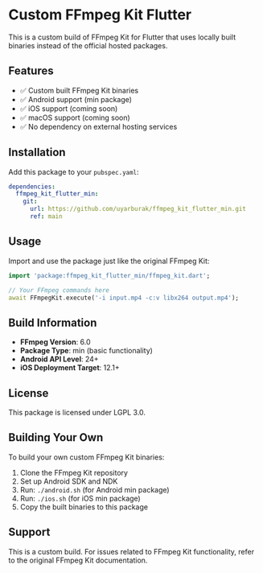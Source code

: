 # Custom FFmpeg Kit Flutter

This is a custom build of FFmpeg Kit for Flutter that uses locally built binaries instead of the official hosted packages.

## Features

- ✅ Custom built FFmpeg Kit binaries
- ✅ Android support (min package)
- ✅ iOS support (coming soon)
- ✅ macOS support (coming soon)
- ✅ No dependency on external hosting services

## Installation

Add this package to your `pubspec.yaml`:

```yaml
dependencies:
  ffmpeg_kit_flutter_min:
    git:
      url: https://github.com/uyarburak/ffmpeg_kit_flutter_min.git
      ref: main
```

## Usage

Import and use the package just like the original FFmpeg Kit:

```dart
import 'package:ffmpeg_kit_flutter_min/ffmpeg_kit.dart';

// Your FFmpeg commands here
await FFmpegKit.execute('-i input.mp4 -c:v libx264 output.mp4');
```

## Build Information

- **FFmpeg Version**: 6.0
- **Package Type**: min (basic functionality)
- **Android API Level**: 24+
- **iOS Deployment Target**: 12.1+

## License

This package is licensed under LGPL 3.0.

## Building Your Own

To build your own custom FFmpeg Kit binaries:

1. Clone the FFmpeg Kit repository
2. Set up Android SDK and NDK
3. Run: `./android.sh` (for Android min package)
4. Run: `./ios.sh` (for iOS min package)
5. Copy the built binaries to this package

## Support

This is a custom build. For issues related to FFmpeg Kit functionality, refer to the original FFmpeg Kit documentation.
